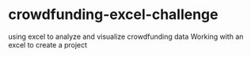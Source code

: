 # crowdfunding-excel-challenge
using excel to analyze and visualize crowdfunding data
Working with an excel to create a project 
